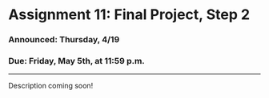 # Assignment 11: Final Project, Step 2

### Announced: Thursday, 4/19

### Due: Friday, May 5th, at 11:59 p.m.

___

Description coming soon!
